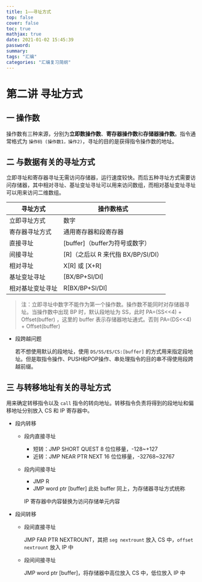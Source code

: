 ```yaml
---
title: 1——寻址方式
top: false
cover: false
toc: true
mathjax: true
date: 2021-01-02 15:45:39
password:
summary:
tags: "汇编"
categories: "汇编复习简纲"
---
```


# 第二讲 寻址方式

## 一 操作数

操作数有三种来源，分别为**立即数操作数**、**寄存器操作数**和**存储器操作数**。指令通常格式为 `操作码 (操作数1，操作2)`，寻址的目的是获得指令操作数的地址。

## 二 与数据有关的寻址方式

立即寻址和寄存器寻址无需访问存储器，运行速度较快。而后五种寻址方式需要访问存储器，其中相对寻址、基址变址寻址可以用来访问数组，而相对基址变址寻址可以用来访问二维数组。

| 寻址方式         | 操作数格式                         |
| ---------------- | ---------------------------------- |
| 立即寻址方式     | 数字                               |
| 寄存器寻址方式   | 通用寄存器和段寄存器               |
| 直接寻址         | [buffer]（buffer为符号或数字）     |
| 间接寻址         | [R]（之后以 R 来代指 BX/BP/SI/DI） |
| 相对寻址         | X[R] 或 [X+R]                      |
| 基址变址寻址     | [BX/BP+SI/DI]                      |
| 相对基址变址寻址 | R[BX/BP+SI/DI]                     |

> 注：立即寻址中数字不能作为第一个操作数。操作数不能同时对存储器寻址。当操作数中出现 BP 时，默认段地址为 SS，此时 PA=(SS<<4) + Offset(buffer) ，这里的 buffer 表示存储器地址通式。否则 PA=(DS<<4) + Offset(buffer)

* 段跨越问题

    若不想使用默认的段地址，使用 `DS/SS/ES/CS:[buffer]` 的方式用来指定段地址。但是取指令操作、PUSH和POP操作、串处理指令的目的串不得使用段跨越前缀。

## 三 与转移地址有关的寻址方式

用来确定转移指令以及 `call` 指令的转向地址。转移指令负责将得到的段地址和偏移地址分别放入 CS 和 IP 寄存器中。

* 段内转移

    * 段内直接寻址

        * 短转：JMP SHORT QUEST 8 位位移量，-128~+127
        * 近转：JMP NEAR PTR NEXT 16 位位移量，-32768~32767

    * 段内间接寻址

        * JMP R
        * JMP word ptr [buffer] 此处 buffer 同上，为存储器寻址方式统称

        IP 寄存器中内容替换为访问存储单元内容

* 段间转移

    * 段间直接寻址

        JMP FAR PTR NEXTROUNT，其把 `seg nextrount` 放入 CS 中，`offset nextrount` 放入 IP 中

    * 段间间接寻址

        JMP word ptr [buffer]，将存储器中高位放入 CS 中，低位放入 IP 中